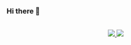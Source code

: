 ### Hi there 👋

<!--
**irenegdp/irenegdp** is a ✨ _special_ ✨ repository because its `README.md` (this file) appears on your GitHub profile.

Here are some ideas to get you started:

- 🔭 I’m currently working on ...
- 🌱 I’m currently learning ...
- 👯 I’m looking to collaborate on ...
- 🤔 I’m looking for help with ...
- 💬 Ask me about ...
- 📫 How to reach me: ...
- 😄 Pronouns: ...
- ⚡ Fun fact: ...
-->

<p align="center"><br/>
 <a href="https://www.linkedin.com">
  <img src="https://img.shields.io/badge/linkedin-Irene%20Laight-blue?style=round-square&logo=linkedin">
 </a>
 <a href="mailto:irenegarciadeparedes@outlook.es">
  <img src="https://img.shields.io/badge/Email-irene10%40gmail.com-red?style=round-square&logo=gmail&logoColor=white">
 </a>
</p>
